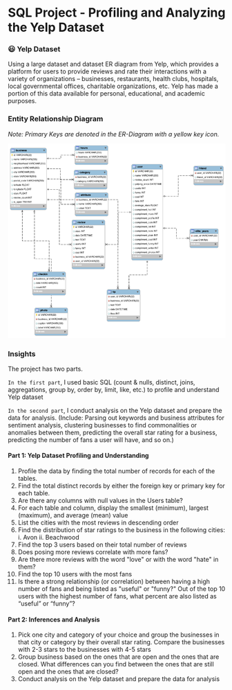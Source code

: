 # SQL Project - Profiling and Analyzing the Yelp Dataset 

### :smiley: Yelp Dataset
Using a large dataset and dataset ER diagram from Yelp, which provides a platform for users to provide reviews and rate their interactions with a variety of organizations – businesses, restaurants, health clubs, hospitals, local governmental offices, charitable organizations, etc. Yelp has made a portion of this data available for personal, educational, and academic purposes.

### Entity Relationship Diagram 

_Note: Primary Keys are denoted in the ER-Diagram with a yellow key icon._

![Yelp Dataset ER Diagram.png](Yelp%20Dataset%20ER%20Diagram.png)


### Insights

The project has two parts.

`In the first part`, I used basic SQL (count & nulls, distinct, joins, aggregations, group by, order by, limit, like, etc.) to profile and understand Yelp dataset

`In the second part`, I conduct analysis on the Yelp dataset and prepare the data for analysis. (Include: Parsing out keywords and business attributes for sentiment analysis, clustering businesses to find commonalities or anomalies between them, predicting the overall star rating for a business, predicting the number of fans a user will have, and so on.)

#### Part 1: Yelp Dataset Profiling and Understanding
1. Profile the data by finding the total number of records for each of the tables.
2. Find the total distinct records by either the foreign key or primary key for each table.
3. Are there any columns with null values in the Users table?
4. For each table and column, display the smallest (minimum), largest (maximum), and average (mean) value
5. List the cities with the most reviews in descending order
6. Find the distribution of star ratings to the business in the following cities: i. Avon ii. Beachwood
7. Find the top 3 users based on their total number of reviews
8. Does posing more reviews correlate with more fans?
9. Are there more reviews with the word "love" or with the word "hate" in them?
10. Find the top 10 users with the most fans
11. Is there a strong relationship (or correlation) between having a high number of fans and being listed as "useful" or "funny?" Out of the top 10 users with the highest number of fans, what percent are also listed as “useful” or “funny”?

#### Part 2: Inferences and Analysis
1. Pick one city and category of your choice and group the businesses in that city or category by their overall star rating. Compare the businesses with 2-3 stars to the businesses with 4-5 stars
2. Group business based on the ones that are open and the ones that are closed. What differences can you find between the ones that are still open and the ones that are closed? 
3. Conduct analysis on the Yelp dataset and prepare the data for analysis
